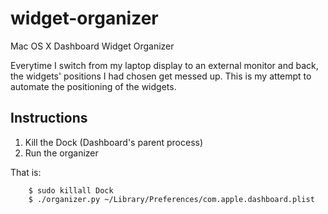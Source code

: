 widget-organizer
================

Mac OS X Dashboard Widget Organizer

Everytime I switch from my laptop display to an external monitor
and back, the widgets' positions I had chosen get messed up.
This is my attempt to automate the positioning of the widgets.

Instructions
------------

1. Kill the Dock (Dashboard's parent process)
2. Run the organizer 

That is:

        $ sudo killall Dock
		$ ./organizer.py ~/Library/Preferences/com.apple.dashboard.plist

